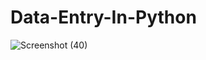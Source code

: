 # Data-Entry-In-Python
![Screenshot (40)](https://github.com/Ali-Abo-Alshamlat/Data-Entry/assets/60721049/8f47042f-c5c8-4e7b-83ac-e45665871f72)
